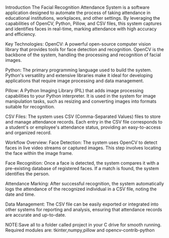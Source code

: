 Introduction
The Facial Recognition Attendance System is a software application designed to automate the process of taking attendance in educational institutions, workplaces, and other settings. By leveraging the capabilities of OpenCV, Python, Pillow, and CSV files, this system captures and identifies faces in real-time, marking attendance with high accuracy and efficiency.

Key Technologies:
OpenCV: A powerful open-source computer vision library that provides tools for face detection and recognition. OpenCV is the backbone of the system, handling the processing and recognition of facial images.

Python: The primary programming language used to build the system. Python's versatility and extensive libraries make it ideal for developing applications that require image processing and data management.

Pillow: A Python Imaging Library (PIL) that adds image processing capabilities to your Python interpreter. It is used in the system for image manipulation tasks, such as resizing and converting images into formats suitable for recognition.

CSV Files: The system uses CSV (Comma-Separated Values) files to store and manage attendance records. Each entry in the CSV file corresponds to a student's or employee's attendance status, providing an easy-to-access and organized record.

Workflow Overview:
Face Detection: The system uses OpenCV to detect faces in live video streams or captured images. This step involves locating the face within the image frame.

Face Recognition: Once a face is detected, the system compares it with a pre-existing database of registered faces. If a match is found, the system identifies the person.

Attendance Marking: After successful recognition, the system automatically logs the attendance of the recognized individual in a CSV file, noting the date and time.

Data Management: The CSV file can be easily exported or integrated into other systems for reporting and analysis, ensuring that attendance records are accurate and up-to-date.


NOTE:Save all to a folder called project in your C drive for smooth running. Required modules are: tkinter,numpy,pillow and opencv-contrib-python
